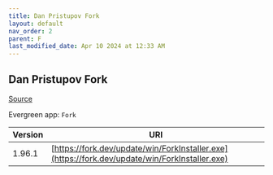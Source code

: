 ```yaml
---
title: Dan Pristupov Fork
layout: default
nav_order: 2
parent: F
last_modified_date: Apr 10 2024 at 12:33 AM
---
```


## Dan Pristupov Fork

[Source](https://www.fork.dev)

Evergreen app: `Fork`

| Version | URI                                                                                            |
| ------- | ---------------------------------------------------------------------------------------------- |
| 1.96.1  | [https://fork.dev/update/win/ForkInstaller.exe](https://fork.dev/update/win/ForkInstaller.exe) |
